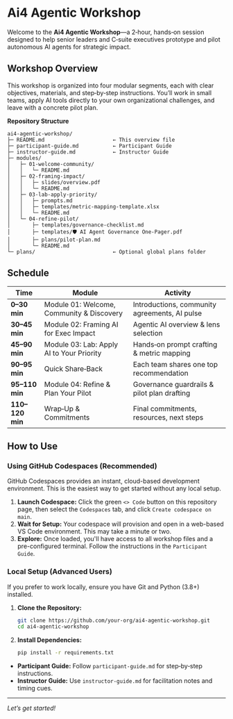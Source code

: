 # Ai4 Agentic Workshop

Welcome to the **Ai4 Agentic Workshop**—a 2‑hour, hands‑on session designed to help senior leaders and C‑suite executives prototype and pilot autonomous AI agents for strategic impact.

## Workshop Overview

This workshop is organized into four modular segments, each with clear objectives, materials, and step‑by‑step instructions. You’ll work in small teams, apply AI tools directly to your own organizational challenges, and leave with a concrete pilot plan.

**Repository Structure**

```
ai4-agentic-workshop/
├─ README.md                      ← This overview file
├─ participant-guide.md           ← Participant Guide
├─ instructor-guide.md            ← Instructor Guide
├─ modules/
│   ├─ 01-welcome-community/
│   │   └─ README.md
│   ├─ 02-framing-impact/
│   │   ├─ slides/overview.pdf
│   │   └─ README.md
│   ├─ 03-lab-apply-priority/
│   │   ├─ prompts.md
│   │   ├─ templates/metric-mapping-template.xlsx
│   │   └─ README.md
│   └─ 04-refine-pilot/
│       ├─ templates/governance-checklist.md
│       ├─ templates/🛡️ AI Agent Governance One-Pager.pdf
│       ├─ plans/pilot-plan.md
│       └─ README.md
└─ plans/                         ← Optional global plans folder
```

## Schedule

| Time            | Module                                    | Activity                                      |
| --------------- | ----------------------------------------- | --------------------------------------------- |
| **0–30 min**    | Module 01: Welcome, Community & Discovery | Introductions, community agreements, AI pulse |
| **30–45 min**   | Module 02: Framing AI for Exec Impact     | Agentic AI overview & lens selection          |
| **45–90 min**   | Module 03: Lab: Apply AI to Your Priority | Hands‑on prompt crafting & metric mapping     |
| **90–95 min**   | Quick Share‑Back                          | Each team shares one top recommendation       |
| **95–110 min**  | Module 04: Refine & Plan Your Pilot       | Governance guardrails & pilot plan drafting   |
| **110–120 min** | Wrap‑Up & Commitments                     | Final commitments, resources, next steps      |

## How to Use

### Using GitHub Codespaces (Recommended)

GitHub Codespaces provides an instant, cloud-based development environment. This is the easiest way to get started without any local setup.

1.  **Launch Codespace:** Click the green `<> Code` button on this repository page, then select the `Codespaces` tab, and click `Create codespace on main`.
2.  **Wait for Setup:** Your codespace will provision and open in a web-based VS Code environment. This may take a minute or two.
3.  **Explore:** Once loaded, you'll have access to all workshop files and a pre-configured terminal. Follow the instructions in the `Participant Guide`.

### Local Setup (Advanced Users)

If you prefer to work locally, ensure you have Git and Python (3.8+) installed.

1.  **Clone the Repository:**
    ```bash
    git clone https://github.com/your-org/ai4-agentic-workshop.git
    cd ai4-agentic-workshop
    ```
2.  **Install Dependencies:**
    ```bash
    pip install -r requirements.txt
    ```

*   **Participant Guide:** Follow `participant-guide.md` for step‑by‑step instructions.
*   **Instructor Guide:** Use `instructor-guide.md` for facilitation notes and timing cues.

---

*Let’s get started!*